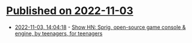 # [Published on 2022-11-03](index.md)

* [2022-11-03, 14:04:18](https://news.ycombinator.com/item?id=33451148) - [Show HN: Sprig, open-source game console & engine, by teenagers, for teenagers](https://github.com/hackclub/sprig)
